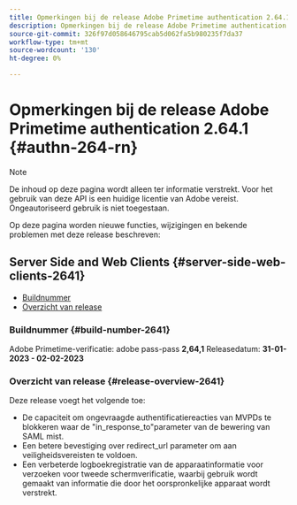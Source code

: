 ```yaml
---
title: Opmerkingen bij de release Adobe Primetime authentication 2.64.1
description: Opmerkingen bij de release Adobe Primetime authentication 2.64.1
source-git-commit: 326f97d058646795cab5d062fa5b980235f7da37
workflow-type: tm+mt
source-wordcount: '130'
ht-degree: 0%

---
```



# Opmerkingen bij de release Adobe Primetime authentication 2.64.1 {#authn-264-rn}

>[!NOTE]
>
>De inhoud op deze pagina wordt alleen ter informatie verstrekt. Voor het gebruik van deze API is een huidige licentie van Adobe vereist. Ongeautoriseerd gebruik is niet toegestaan.

Op deze pagina worden nieuwe functies, wijzigingen en bekende problemen met deze release beschreven:

## Server Side and Web Clients {#server-side-web-clients-2641}

* [Buildnummer](#build-number-2641)
* [Overzicht van release](#release-overview-2641)

### Buildnummer {#build-number-2641}

Adobe Primetime-verificatie: adobe pass-pass **2,64,1**
Releasedatum: **31-01-2023 - 02-02-2023**

### Overzicht van release {#release-overview-2641}

Deze release voegt het volgende toe:

* De capaciteit om ongevraagde authentificatiereacties van MVPDs te blokkeren waar de &quot;in_response_to&quot;parameter van de bewering van SAML mist.
* Een betere bevestiging over redirect_url parameter om aan veiligheidsvereisten te voldoen.
* Een verbeterde logboekregistratie van de apparaatinformatie voor verzoeken voor tweede schermverificatie, waarbij gebruik wordt gemaakt van informatie die door het oorspronkelijke apparaat wordt verstrekt.
